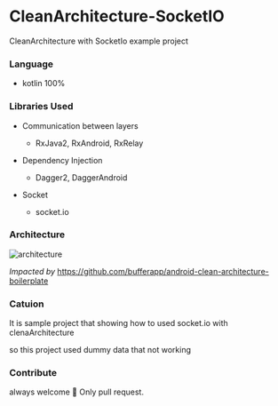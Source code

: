 # CleanArchitecture-SocketIO
CleanArchitecture with SocketIo example project



### Language

- kotlin 100%



### Libraries Used

- Communication between layers 
  - RxJava2, RxAndroid, RxRelay


- Dependency Injection
  - Dagger2, DaggerAndroid
- Socket
  - socket.io



### Architecture

![architecture](https://github.com/omjoonkim/CleanArchitecture-SocketIO/images/architecture.png)



*Impacted by* https://github.com/bufferapp/android-clean-architecture-boilerplate



### Catuion

It is sample project that showing how to used socket.io with clenaArchitecture

so this project used dummy data that not working 



### Contribute

always welcome 👐 Only pull request.









